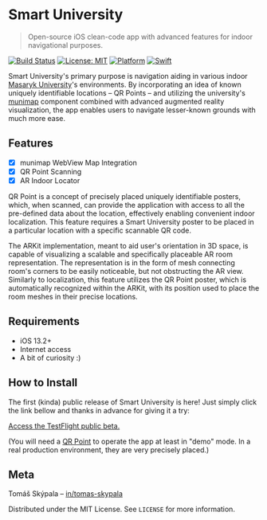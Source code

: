 # Smart University
> Open-source iOS clean-code app with advanced features for indoor navigational purposes.

[![Build Status](https://app.bitrise.io/app/58c3b91ee657d1ba/status.svg?token=1fuC_2q6ruMNhofSOEAhHA&branch=master)](https://app.bitrise.io/app/58c3b91ee657d1ba)
[![License: MIT](https://img.shields.io/badge/License-MIT-yellow.svg)](https://opensource.org/licenses/MIT)
[![Platform](https://img.shields.io/cocoapods/p/LFAlertController.svg?style=flat)](https://developer.apple.com/ios/)
<a href="https://developer.apple.com/swift/">
<img src="https://img.shields.io/badge/Swift-5-orange.svg"
alt="Swift" />
</a>

Smart University's primary purpose is navigation aiding in various indoor [Masaryk University](https://www.muni.cz)'s environments. By incorporating an idea of known uniquely identifiable locations – QR Points – and utilizing the university's [munimap](https://maps.muni.cz/munimap/) component combined with advanced augmented reality visualization, the app enables users to navigate lesser-known grounds with much more ease.

## Features

- [x] munimap WebView Map Integration
- [x] QR Point Scanning
- [x] AR Indoor Locator

QR Point is a concept of precisely placed uniquely identifiable posters, which, when scanned, can provide the application with access to all the pre-defined data about the location, effectively enabling convenient indoor localization. This feature requires a Smart University poster to be placed in a particular location with a specific scannable QR code. 

The ARKit implementation, meant to aid user's orientation in 3D space, is capable of visualizing a scalable and specifically placeable AR room representation. The representation is in the form of mesh connecting room's corners to be easily noticeable, but not obstructing the AR view. Similarly to localization, this feature utilizes the QR Point poster, which is automatically recognized within the ARKit, with its position used to place the room meshes in their precise locations.

## Requirements

- iOS 13.2+
- Internet access
- A bit of curiosity :)

## How to Install

The first (kinda) public release of Smart University is here! Just simply click the link bellow and thanks in advance for giving it a try:

[Access the TestFlight public beta.](https://testflight.apple.com/join/HOHRusOW) 

(You will need a [QR Point](https://drive.google.com/file/d/1LoXy8xsZBLievxNNZaFmFy2huIBiQU5x/view?usp=sharing) to operate the app at least in "demo" mode. In a real production environment, they are very precisely placed.)

## Meta

Tomáš Skýpala – [in/tomas-skypala](https://www.linkedin.com/in/tomas-skypala/)

Distributed under the MIT License. See ``LICENSE`` for more information.
